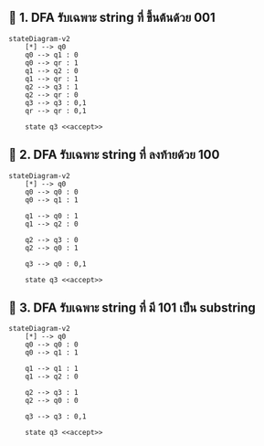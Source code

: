 ## 🧩 1. DFA รับเฉพาะ string ที่ ขึ้นต้นด้วย 001
```mermaid
stateDiagram-v2
    [*] --> q0
    q0 --> q1 : 0
    q0 --> qr : 1
    q1 --> q2 : 0
    q1 --> qr : 1
    q2 --> q3 : 1
    q2 --> qr : 0
    q3 --> q3 : 0,1
    qr --> qr : 0,1

    state q3 <<accept>>
```

## 🧩 2. DFA รับเฉพาะ string ที่ ลงท้ายด้วย 100
```mermaid
stateDiagram-v2
    [*] --> q0
    q0 --> q0 : 0
    q0 --> q1 : 1

    q1 --> q0 : 1
    q1 --> q2 : 0

    q2 --> q3 : 0
    q2 --> q0 : 1

    q3 --> q0 : 0,1

    state q3 <<accept>>
```

## 🧩 3. DFA รับเฉพาะ string ที่ มี 101 เป็น substring
```mermaid
stateDiagram-v2
    [*] --> q0
    q0 --> q0 : 0
    q0 --> q1 : 1

    q1 --> q1 : 1
    q1 --> q2 : 0

    q2 --> q3 : 1
    q2 --> q0 : 0

    q3 --> q3 : 0,1

    state q3 <<accept>>
```